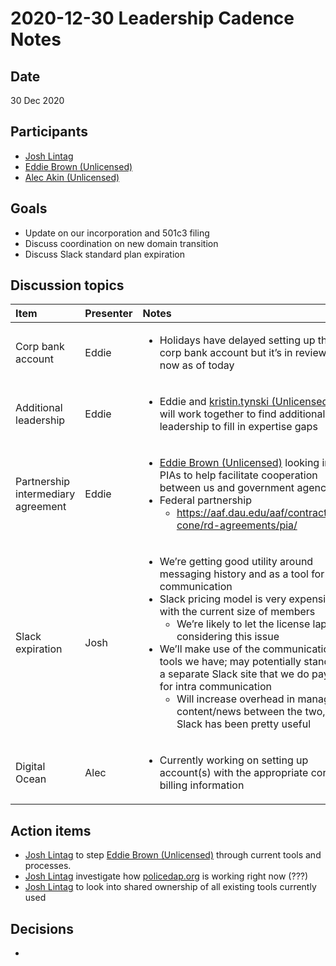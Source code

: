 # 2020-12-30 Leadership Cadence Notes

## Date <a id="id-2020-12-30LeadershipCadenceNotes-Date"></a>

30 Dec 2020

## Participants <a id="id-2020-12-30LeadershipCadenceNotes-Participants"></a>

* [Josh Lintag](https://pdap.atlassian.net/wiki/people/5f20c61fc9c094001c5d32ca?ref=confluence)
* [Eddie Brown \(Unlicensed\)](https://pdap.atlassian.net/wiki/people/5f2205e570fb250022c01aaa?ref=confluence)
* [Alec Akin \(Unlicensed\)](https://pdap.atlassian.net/wiki/people/5f1e64ee2aa25000286fc7fc?ref=confluence)

## Goals <a id="id-2020-12-30LeadershipCadenceNotes-Goals"></a>

* Update on our incorporation and 501c3 filing
* Discuss coordination on new domain transition
* Discuss Slack standard plan expiration

## Discussion topics <a id="id-2020-12-30LeadershipCadenceNotes-Discussiontopics"></a>

<table>
  <thead>
    <tr>
      <th style="text-align:left">Item</th>
      <th style="text-align:left">Presenter</th>
      <th style="text-align:left">Notes</th>
    </tr>
  </thead>
  <tbody>
    <tr>
      <td style="text-align:left">Corp bank account</td>
      <td style="text-align:left">Eddie</td>
      <td style="text-align:left">
        <ul>
          <li>Holidays have delayed setting up the corp bank account but it&#x2019;s
            in review now as of today</li>
        </ul>
      </td>
    </tr>
    <tr>
      <td style="text-align:left">Additional leadership</td>
      <td style="text-align:left">Eddie</td>
      <td style="text-align:left">
        <ul>
          <li>Eddie and <a href="https://pdap.atlassian.net/wiki/people/5fdb6f9ca9d0300107157433?ref=confluence">kristin.tynski (Unlicensed)</a> will
            work together to find additional leadership to fill in expertise gaps</li>
        </ul>
      </td>
    </tr>
    <tr>
      <td style="text-align:left">Partnership intermediary agreement</td>
      <td style="text-align:left">Eddie</td>
      <td style="text-align:left">
        <ul>
          <li><a href="https://pdap.atlassian.net/wiki/people/5f2205e570fb250022c01aaa?ref=confluence">Eddie Brown (Unlicensed)</a> looking
            into PIAs to help facilitate cooperation between us and government agencies</li>
          <li>Federal partnership
            <ul>
              <li><a href="https://aaf.dau.edu/aaf/contracting-cone/rd-agreements/pia/">https://aaf.dau.edu/aaf/contracting-cone/rd-agreements/pia/</a>
              </li>
            </ul>
          </li>
        </ul>
      </td>
    </tr>
    <tr>
      <td style="text-align:left">Slack expiration</td>
      <td style="text-align:left">Josh</td>
      <td style="text-align:left">
        <ul>
          <li>We&#x2019;re getting good utility around messaging history and as a tool
            for communication</li>
          <li>Slack pricing model is very expensive with the current size of members
            <ul>
              <li>We&#x2019;re likely to let the license lapse considering this issue</li>
            </ul>
          </li>
          <li>We&#x2019;ll make use of the communication tools we have; may potentially
            stand up a separate Slack site that we do pay for for intra communication
            <ul>
              <li>Will increase overhead in managing content/news between the two, but Slack
                has been pretty useful</li>
            </ul>
          </li>
        </ul>
      </td>
    </tr>
    <tr>
      <td style="text-align:left">Digital Ocean</td>
      <td style="text-align:left">Alec</td>
      <td style="text-align:left">
        <ul>
          <li>Currently working on setting up account(s) with the appropriate corp billing
            information</li>
        </ul>
      </td>
    </tr>
  </tbody>
</table>

## Action items <a id="id-2020-12-30LeadershipCadenceNotes-Actionitems"></a>

* [Josh Lintag](https://pdap.atlassian.net/wiki/people/5f20c61fc9c094001c5d32ca?ref=confluence) to step [Eddie Brown \(Unlicensed\)](https://pdap.atlassian.net/wiki/people/5f2205e570fb250022c01aaa?ref=confluence) through current tools and processes.
* [Josh Lintag](https://pdap.atlassian.net/wiki/people/5f20c61fc9c094001c5d32ca?ref=confluence) investigate how [policedap.org](http://policedap.org) is working right now \(???\)
* [Josh Lintag](https://pdap.atlassian.net/wiki/people/5f20c61fc9c094001c5d32ca?ref=confluence) to look into shared ownership of all existing tools currently used

## Decisions <a id="id-2020-12-30LeadershipCadenceNotes-Decisions"></a>

* 

